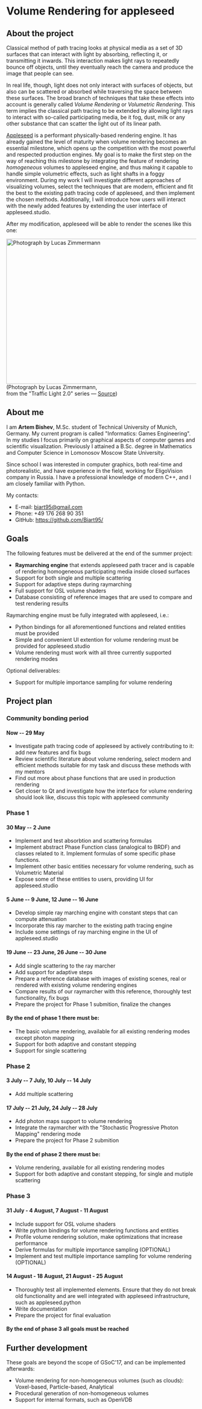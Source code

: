 # Volume Rendering for appleseed

## About the project
Classical method of path tracing looks at physical media as a set of 3D surfaces that can interact with light by absorbing, 
reflecting it, or transmitting it inwards. This interaction makes light rays to repeatedly bounce off objects, until they 
eventually reach the camera and produce the image that people can see.

In real life, though, light does not only interact with surfaces of objects, but also can be scattered or absorbed while traversing the space between these surfaces. The broad branch of techniques that take these effects into account is generally called _Volume Rendering_ or _Volumetric Rendering_. This term implies the classical path tracing to be extended by allowing light rays to interact with so-called participating media, be it fog, dust, milk or any other substance that can scatter the light out of its linear path.

[Appleseed](http://appleseedhq.net/) is a performant physically-based rendering engine. It has already gained the level of maturity when volume rendering becomes an essential milestone, which opens up the competition with the most powerful and respected production engines. My goal is to make the first step on the way of reaching this milestone by integrating the feature of rendering _homogeneous_ volumes to appleseed engine, and thus making it capable to handle simple volumetric effects, such as light shafts in a foggy environment. During my work I will investigate different approaches of visualizing volumes, select the techniques that are modern, efficient and fit the best to the existing path tracing code of appleseed, and then implement the chosen methods. Additionally, I will introduce how users will interact with the newly added features by extending the user interface of appleseed.studio.

After my modification, appleseed will be able to render the scenes like this one: 

<p><img height="385" width="578" src="http://lucas-zimmermann.com/images/_o6a52952.jpg" alt="Photograph by Lucas Zimmermann" data-canonical-src="http://lucas-zimmermann.com/images/_o6a52952.jpg">
<br>(Photograph by Lucas Zimmermann, <br>from the "Traffic Light 2.0" series — <a href="http://lucas-zimmermann.com/traffic-lights-2.0.html">Source</a>)</p>

## About me
I am **Artem Bishev**, M.Sc. student of Technical University of Munich, Germany. My current program is called "Informatics: Games Engineering". In my studies I focus primarily on graphical aspects of computer games and scientific visualization. Previously I attained a B.Sc. degree in Mathematics and Computer Science in Lomonosov Moscow State University.

Since school I was interested in computer graphics, both real-time and photorealistic, and have experience in the field, working for EligoVision company in Russia. I have a professional knowledge of modern C++, and I am closely familiar with Python.

My contacts:
*   E-mail: biart95@gmail.com
*   Phone: +49 176 268 90 351
*   GitHub: https://github.com/Biart95/

## Goals
The following features must be delivered at the end of the summer project:
-   **Raymarching engine** that extends appleseed path tracer and is capable of rendering homogeneous participating media inside closed surfaces
-   Support for both single and multiple scattering
-   Support for adaptive steps during raymarching
-   Full support for OSL volume shaders
-   Database consisting of reference images that are used to compare and test rendering results

Raymarching engine must be fully integrated with appleseed, i.e.:
-   Python bindings for all aforementioned functions and related entities must be provided
-   Simple and convenient UI extention for volume rendering must be provided for appleseed.studio
-   Volume rendering must work with all three currently supported rendering modes

Optional deliverables:
-   Support for multiple importance sampling for volume rendering

## Project plan
### Community bonding period
#### Now -- 29 May
-   Investigate path tracing code of appleseed by actively contributing to it: add new features and fix bugs
-   Review scientific literature about volume rendering, select modern and efficient methods suitable for my task and discuss these methods with my mentors
-   Find out more about phase functions that are used in production rendering
-   Get closer to Qt and investigate how the interface for volume rendering should look like, discuss this topic with appleseed community
### Phase 1
#### 30 May -- 2 June
-   Implement and test absorbtion and scattering formulas
-   Implement abstract Phase Function class (analogical to BRDF) and classes related to it. Implement formulas of some specific phase functions.
-   Implement other basic entities necessary for volume rendering, such as Volumetric Material
-   Expose some of these entities to users, providing UI for appleseed.studio
#### 5 June -- 9 June, 12 June -- 16 June
-   Develop simple ray marching engine with constant steps that can compute attenuation
-   Incorporate this ray marcher to the existing path tracing engine
-   Include some settings of ray marching engine in the UI of appleseed.studio
#### 19 June -- 23 June, 26 June -- 30 June
-   Add single scattering to the ray marcher
-   Add support for adaptive steps
-   Prepare a reference database with images of existing scenes, real or rendered with existing volume rendering engines
-   Compare results of our raymarcher with this reference, thoroughly test functionality, fix bugs
-   Prepare the project for Phase 1 submition, finalize the changes
#### By the end of phase 1 there must be:
-   The basic volume rendering, available for all existing rendering modes except photon mapping
-   Support for both adaptive and constant stepping
-   Support for single scattering
### Phase 2
#### 3 July -- 7 July, 10 July -- 14 July
-   Add multiple scattering
#### 17 July -- 21 July, 24 July -- 28 July
-   Add photon maps support to volume rendering
-   Integrate the raymarcher with the "Stochastic Progressive Photon Mapping" rendering mode
-   Prepare the project for Phase 2 submition
#### By the end of phase 2 there must be:
-   Volume rendering, available for all existing rendering modes
-   Support for both adaptive and constant stepping, for single and mutiple scattering
### Phase 3
#### 31 July - 4 August, 7 August - 11 August
-   Include support for OSL volume shaders
-   Write python bindings for volume rendering functions and entities
-   Profile volume rendering solution, make optimizations that increase performance
-   Derive formulas for multiple importance sampling (OPTIONAL)
-   Implement and test multiple importance sampling for volume rendering (OPTIONAL)
#### 14 August - 18 August, 21 August - 25 August
-   Thoroughly test all implemented elements. Ensure that they do not break old functionality and are well integrated with appleseed infrastructure, such as appleseed.python
-   Write documentation
-   Prepare the project for final evaluation
#### By the end of phase 3 all goals must be reached
## Further development
These goals are beyond the scope of GSoC'17, and can be implemented afterwards:
-   Volume rendering for non-homogeneous volumes (such as clouds): Voxel-based, Particle-based, Analytical
-   Procedural generation of non-homogeneous volumes
-   Support for internal formats, such as OpenVDB

